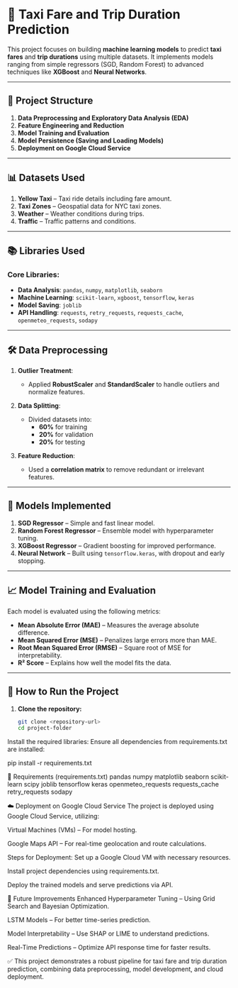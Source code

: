 # 🚕 Taxi Fare and Trip Duration Prediction  

This project focuses on building **machine learning models** to predict **taxi fares** and **trip durations** using multiple datasets. It implements models ranging from simple regressors (SGD, Random Forest) to advanced techniques like **XGBoost** and **Neural Networks**.  

---

## 📁 Project Structure  

1. **Data Preprocessing and Exploratory Data Analysis (EDA)**  
2. **Feature Engineering and Reduction**  
3. **Model Training and Evaluation**  
4. **Model Persistence (Saving and Loading Models)**  
5. **Deployment on Google Cloud Service**  

---

## 📊 Datasets Used  

1. **Yellow Taxi** – Taxi ride details including fare amount.  
2. **Taxi Zones** – Geospatial data for NYC taxi zones.  
3. **Weather** – Weather conditions during trips.  
4. **Traffic** – Traffic patterns and conditions.  

---

## 📚 Libraries Used  

### Core Libraries:  
- **Data Analysis**: `pandas`, `numpy`, `matplotlib`, `seaborn`  
- **Machine Learning**: `scikit-learn`, `xgboost`, `tensorflow`, `keras`  
- **Model Saving**: `joblib`  
- **API Handling**: `requests`, `retry_requests`, `requests_cache`, `openmeteo_requests`, `sodapy`  

---

## 🛠️ Data Preprocessing  

1. **Outlier Treatment**:  
   - Applied **RobustScaler** and **StandardScaler** to handle outliers and normalize features.  

2. **Data Splitting**:  
   - Divided datasets into:  
     - **60%** for training  
     - **20%** for validation  
     - **20%** for testing  

3. **Feature Reduction**:  
   - Used a **correlation matrix** to remove redundant or irrelevant features.  

---

## 🤖 Models Implemented  

1. **SGD Regressor** – Simple and fast linear model.  
2. **Random Forest Regressor** – Ensemble model with hyperparameter tuning.  
3. **XGBoost Regressor** – Gradient boosting for improved performance.  
4. **Neural Network** – Built using `tensorflow.keras`, with dropout and early stopping.  

---

## 📈 Model Training and Evaluation  

Each model is evaluated using the following metrics:  

- **Mean Absolute Error (MAE)** – Measures the average absolute difference.  
- **Mean Squared Error (MSE)** – Penalizes large errors more than MAE.  
- **Root Mean Squared Error (RMSE)** – Square root of MSE for interpretability.  
- **R² Score** – Explains how well the model fits the data.  

---

## 🚀 How to Run the Project  

1. **Clone the repository:**  
   ```bash
   git clone <repository-url>
   cd project-folder

Install the required libraries:
Ensure all dependencies from requirements.txt are installed:

pip install -r requirements.txt

🧰 Requirements (requirements.txt)
pandas
numpy
matplotlib
seaborn
scikit-learn
scipy
joblib
tensorflow
keras
openmeteo_requests
requests_cache
retry_requests
sodapy

☁️ Deployment on Google Cloud Service
The project is deployed using Google Cloud Service, utilizing:

Virtual Machines (VMs) – For model hosting.

Google Maps API – For real-time geolocation and route calculations.

Steps for Deployment:
Set up a Google Cloud VM with necessary resources.

Install project dependencies using requirements.txt.

Deploy the trained models and serve predictions via API.

📌 Future Improvements
Enhanced Hyperparameter Tuning – Using Grid Search and Bayesian Optimization.

LSTM Models – For better time-series prediction.

Model Interpretability – Use SHAP or LIME to understand predictions.

Real-Time Predictions – Optimize API response time for faster results.

✅ This project demonstrates a robust pipeline for taxi fare and trip duration prediction, combining data preprocessing, model development, and cloud deployment.
